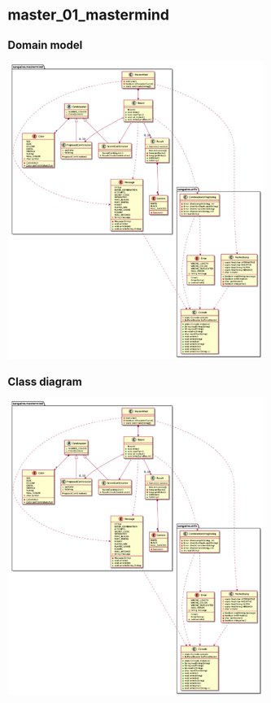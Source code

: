 # master_01_mastermind

## Domain model

![domain_model](docs/classDiagram.jpg)

## Class diagram

![class diagram](docs/classDiagram.jpg)